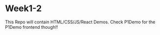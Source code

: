 # Week1-2
This Repo will contain HTML/CSS/JS/React Demos. Check P1Demo for the P1Demo frontend though!!

